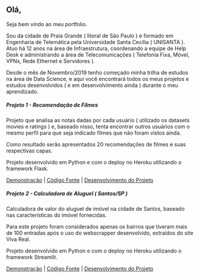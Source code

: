## Olá,

Seja bem vindo ao meu portfolio.

Sou da cidade de Praia Grande ( litoral de São Paulo ) e formado em Engenharia de Telemática pela Universidade Santa Cecília ( UNISANTA ). 
Atuo há 12 anos na área de Infraestrutura, coordenando a equipe de Help Desk e administrando a área de Telecomunicações ( Telefonia Fixa, Móvel, VPNs, Rede Ethernet e Servidores ).

Desde o mês de Novembro/2019 tenho começado minha trilha de estudos na área de Data Science, e aqui você encontrará todos os meus projetos e estudos desenvolvidos ( e em desenvolvimento ainda ) durante o meu aprendizado.

##### Projeto 1 - Recomendação de Filmes

Projeto que analisa as notas dadas por cada usuário ( utilizado os datasets movies e ratings ) e, baseado nisso, tenta encontrar outros usuários com o mesmo perfil para que seja indicado filmes que não foram vistos ainda.

Como resultado serão apresentados 20 recomendações de filmes e suas respectivas capas.

Projeto desenvolvido em Python e com o deploy no Heroku utilizando o framework Flask.

[Demonstração](https://roger-recosystem.herokuapp.com/) | [Código Fonte](https://github.com/rogermyr/Recomendacao-Deploy) | [Desenvolvimento do Projeto](https://github.com/rogermyr/Recomendacao/blob/master/Movie%20Recommender%20System.ipynb)

##### Projeto 2 - Calculadora de Aluguel ( Santos/SP )

Calculadora de valor do aluguel de imóvel na cidade de Santos, baseado nas características do imóvel fornecidas.

Para este projeto foram considerados apenas os bairros que tiveram mais de 100 entradas após o uso do webscrapper desenvolvido, extraídos do site Viva Real.

Projeto desenvolvido em Python e com o deploy no Heroku utilizando o framework Streamlit.

[Demonstração](https://aluguel-santos.herokuapp.com/) | [Código Fonte](https://github.com/rogermyr/aluguel_santos) | [Desenvolvimento do Projeto](https://github.com/rogermyr/aluguel_santos/blob/master/Desenvolvimento/Aluguel%20-%20Santos.ipynb)


